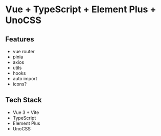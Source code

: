 # Vue + TypeScript + Element Plus + UnoCSS

## Features

- vue router
- pinia
- axios
- utils
- hooks
- auto import
- icons?

## Tech Stack

- Vue 3 + Vite
- TypeScript
- Element Plus
- UnoCSS
